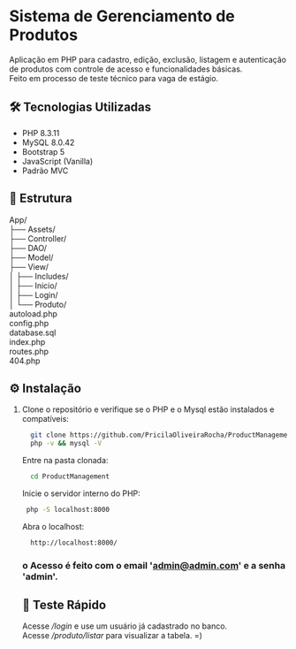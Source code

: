 # Sistema de Gerenciamento de Produtos
  <p>Aplicação em PHP para cadastro, edição, exclusão, listagem e autenticação de produtos com controle de acesso e funcionalidades básicas.<br>
    Feito em processo de teste técnico para vaga de estágio.

## 🛠 Tecnologias Utilizadas
- PHP 8.3.11
- MySQL 8.0.42
- Bootstrap 5
- JavaScript (Vanilla)
- Padrão MVC
## 📂 Estrutura
App/<br>
├── Assets/<br>
├── Controller/<br>
├── DAO/<br>
├── Model/<br>
├── View/<br>
│ ├── Includes/<br>
│ ├── Inicio/<br>
│ ├── Login/<br>
│ └── Produto/<br>
autoload.php<br>
config.php<br>
database.sql<br>
index.php<br>
routes.php<br>
404.php<br>
## ⚙️ Instalação

1. Clone o repositório e verifique se o PHP e o Mysql estão instalados e compatíveis:
   ```bash
     git clone https://github.com/PricilaOliveiraRocha/ProductManagement.git
     php -v && mysql -V
   ```
   Entre na pasta clonada:
   ```bash
     cd ProductManagement
   ```
   Inicie o servidor interno do PHP:
   ```bash
    php -S localhost:8000
   ```
   Abra o localhost:
   ```bash
     http://localhost:8000/
   ```
   ### o Acesso é feito com o email 'admin@admin.com' e a senha 'admin'.
  
    ## 🧪 Teste Rápido
    Acesse */login* e use um usuário já cadastrado no banco.<br>
    Acesse */produto/listar* para visualizar a tabela.
   =)

